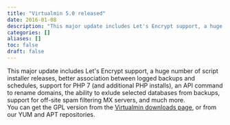 ```yaml
---
title: "Virtualmin 5.0 released"
date: 2016-01-08
description: "This major update includes Let's Encrypt support, a huge number of script installer releases,..."
categories: []
aliases: []
toc: false
draft: false
---
```

This major update includes Let's Encrypt support, a huge number of script installer releases, better association between logged backups and schedules, support for PHP 7 (and additional PHP installs), an API command to rename domains, the ability to exlude selected databases from backups, support for off-site spam filtering MX servers, and much more. <br />
 You can get the GPL version from the [Virtualmin downloads page][1], or from our YUM and APT repositories.

  [1]: vdownload.html
